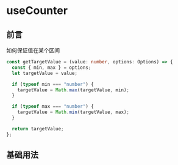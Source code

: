 # useCounter

<script setup>
   import Demo1 from './demos/demo1.vue'
 </script>

## 前言

如何保证值在某个区间

```ts
const getTargetValue = (value: number, options: Options) => {
  const { min, max } = options;
  let targetValue = value;

  if (typeof min === "number") {
    targetValue = Math.max(targetValue, min);
  }

  if (typeof max === "number") {
    targetValue = Math.min(targetValue, max);
  }

  return targetValue;
};
```

## 基础用法

<demo1 />
